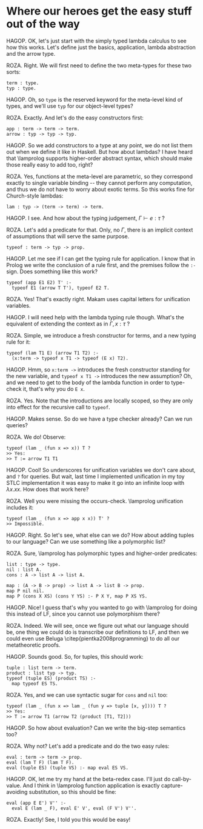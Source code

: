 # Where our heroes get the easy stuff out of the way

HAGOP. OK, let's just start with the simply typed lambda calculus to see how this
works. Let's define just the basics, application, lambda abstraction and the arrow type.

ROZA. Right. We will first need to define the two meta-types for these two sorts:

```makam
term : type.
typ : type.
```

HAGOP. Oh, so `type` is the reserved keyword for the meta-level kind of types, and we'll
use `typ` for our object-level types?

ROZA. Exactly. And let's do the easy constructors first:

```makam
app : term -> term -> term.
arrow : typ -> typ -> typ.
```

HAGOP. So we add constructors to a type at any point, we do not list them out when we
define it like in Haskell. But how about lambdas? I have heard that \lamprolog supports
higher-order abstract syntax, which should make those really easy to add too, right?

ROZA. Yes, functions at the meta-level are parametric, so they correspond exactly to
single variable binding -- they cannot perform any computation, and thus we do not have to
worry about exotic terms. So this works fine for Church-style lambdas:

```makam
lam : typ -> (term -> term) -> term.
```

HAGOP. I see. And how about the typing judgement, $\Gamma \vdash e : \tau$ ?

ROZA. Let's add a predicate for that. Only, no $\Gamma$, there is an implicit context
of assumptions that will serve the same purpose.

```makam
typeof : term -> typ -> prop.
```

HAGOP. Let me see if I can get the typing rule for application. I know that in Prolog we
write the conclusion of a rule first, and the premises follow the `:-` sign. Does
something like this work?

```makam
typeof (app E1 E2) T' :-
  typeof E1 (arrow T T'), typeof E2 T.
```

ROZA. Yes! That's exactly right. Makam uses capital letters for unification variables.

HAGOP. I will need help with the lambda typing rule though. What's the equivalent of
extending the context as in $\Gamma, x : \tau$ ?

ROZA. Simple, we introduce a fresh constructor for terms, and a new typing rule for it:

```makam
typeof (lam T1 E) (arrow T1 T2) :-
  (x:term -> typeof x T1 -> typeof (E x) T2).
```

HAGOP. Hmm, so `x:term ->` introduces the fresh constructor standing for the new
variable, and `typeof x T1 ->` introduces the new assumption? Oh, and we need to get to
the body of the lambda function in order to type-check it, that's why you do `E x`.

ROZA. Yes. Note that the introductions are locally scoped, so they are only into effect
for the recursive call to `typeof`.

HAGOP. Makes sense. So do we have a type checker already? Can we run queries?

ROZA. We do! Observe:

```makam
typeof (lam _ (fun x => x)) T ?
>> Yes:
>> T := arrow T1 T1
```

HAGOP. Cool! So underscores for unification variables we don't care about, and `?` for
queries. But wait, last time I implemented unification in my toy STLC implementation it
was easy to make it go into an infinite loop with $\lambda x. x x$. How does that work
here?

ROZA. Well you were missing the occurs-check. \lamprolog unification includes it:

```makam
typeof (lam _ (fun x => app x x)) T' ?
>> Impossible.
```

HAGOP. Right. So let's see, what else can we do? How about adding tuples to our language?
Can we use something like a polymorphic list?

ROZA. Sure, \lamprolog has polymorphic types and higher-order predicates:

```
list : type -> type.
nil : list A.
cons : A -> list A -> list A.

map : (A -> B -> prop) -> list A -> list B -> prop.
map P nil nil.
map P (cons X XS) (cons Y YS) :- P X Y, map P XS YS.
```

HAGOP. Nice! I guess that's why you wanted to go with \lamprolog for doing this instead of
LF, since you cannot use polymorphism there?

ROZA. Indeed. We will see, once we figure out what our language should be, one thing we
could do is transcribe our definitions to LF, and then we could even use Beluga
\citep{pientka2008programming} to do all our metatheoretic proofs.

HAGOP. Sounds good. So, for tuples, this should work:

```makam
tuple : list term -> term.
product : list typ -> typ.
typeof (tuple ES) (product TS) :-
  map typeof ES TS.
```

ROZA. Yes, and we can use syntactic sugar for `cons` and `nil` too:

```makam
typeof (lam _ (fun x => lam _ (fun y => tuple [x, y]))) T ?
>> Yes:
>> T := arrow T1 (arrow T2 (product [T1, T2]))
```

HAGOP. So how about evaluation? Can we write the big-step semantics too?

ROZA. Why not? Let's add a predicate and do the two easy rules:

```makam
eval : term -> term -> prop.
eval (lam T F) (lam T F).
eval (tuple ES) (tuple VS) :- map eval ES VS.
```

HAGOP. OK, let me try my hand at the beta-redex case. I'll just do call-by-value. And I
think in \lamprolog function application is exactly capture-avoiding substitution, so
this should be fine:

```makam
eval (app E E') V'' :-
  eval E (lam _ F), eval E' V', eval (F V') V''.
```

ROZA. Exactly! See, I told you this would be easy!
